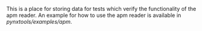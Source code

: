 This is a place for storing data for tests which verify the functionality of the apm reader.
An example for how to use the apm reader is available in _pynxtools/examples/apm_.
